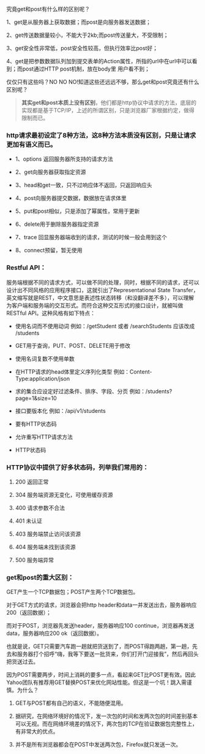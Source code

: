 究竟get和post有什么样的区别呢？

1、get是从服务器上获取数据；而post是向服务器发送数据；

2、get传送数据量较小，不能大于2kb;而post传送量大，不受限制；

3、get安全性非常低，post安全性较高，但执行效率比post好；

4、get是把参数数据队列加到提交表单的Action属性，所指的url中在url中可以看到；而post通过HTTP post机制，放在body里 用户看不到；

仅仅只有这些吗？NO NO NO!知道这些还远远不够，那么get和post究竟还有什么区别呢？

> **其实get和post本质上没有区别**，他们都是http协议中请求的方法，底层的实现都是基于TCP/IP，上述的所谓区别，只是浏览器厂家根据约定，做得限制而已。   

### http请求最初设定了8种方法，这8种方法本质没有区别，只是让请求更加有语义而已。

- 1、options 返回服务器所支持的请求方法

- 2、get向服务器获取指定资源

- 3、head和get一致，只不过响应体不返回，只返回响应头
- 4、post向服务器提交数据，数据放在请求体里

- 5、put和post相似，只是添加了幂属性，常用于更新

- 6、delete用于删除服务器指定资源
- 7、trace 回显服务器端收到的请求，测试的时候一般会用到这个

- 8、connect预留，暂无使用

### Restful API：

服务端根据不同的请求方式，可以做不同的处理，同时，根据不同的请求，还可以设计出不同风格的应用程序接口，这就引出了Representational State Transfer，英文缩写就是REST，中文意思是表述性状态转移（和没翻译差不多），可以理解为客户端和服务端的交互形式。而符合这种交互形式的接口设计，就被叫做RESTful API。这种风格有如下特点：

- 使用名词而不使用动词 例如：/getStudent 或者 /searchStudents 应该改成 /students
- GET用于查询，PUT、POST、DELETE用于修改

- 使用名词复数不使用单数

- 在HTTP请求的head体里定义序列化类型  例如：Content-Type:application/json

- 求的集合应设定好过滤条件、排序、字段、分页   例如：/students?page=1&size=10

- 接口要版本化   例如：/api/v1/students

- 要有HTTP状态码

- 允许重写HTTP请求方法

- HTTP状态码


### HTTP协议中提供了好多状态码，列举我们常用的：

1. 200 返回正常

2. 304 服务端资源无变化，可使用缓存资源
3. 400 请求参数不合法
4. 401 未认证

5. 403 服务端禁止访问该资源

6. 404 服务端未找到该资源
7. 500 服务端异常

 

### get和post的重大区别：

GET产生一个TCP数据包；POST产生两个TCP数据包。

对于GET方式的请求，浏览器会把http header和data一并发送出去，服务器响应200（返回数据）；

而对于POST，浏览器先发送header，服务器响应100 continue，浏览器再发送data，服务器响应200 ok（返回数据）。

也就是说，GET只需要汽车跑一趟就把货送到了，而POST得跑两趟，第一趟，先去和服务器打个招呼“嗨，我等下要送一批货来，你们打开门迎接我”，然后再回头把货送过去。

因为POST需要两步，时间上消耗的要多一点，看起来GET比POST更有效。因此Yahoo团队有推荐用GET替换POST来优化网站性能。但这是一个坑！跳入需谨慎。为什么？

1. GET与POST都有自己的语义，不能随便混用。

2. 据研究，在网络环境好的情况下，发一次包的时间和发两次包的时间差别基本可以无视。而在网络环境差的情况下，两次包的TCP在验证数据包完整性上，有非常大的优点。

3. 并不是所有浏览器都会在POST中发送两次包，Firefox就只发送一次。